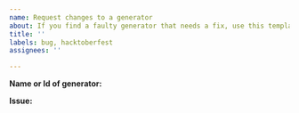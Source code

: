 ```yaml
---
name: Request changes to a generator
about: If you find a faulty generator that needs a fix, use this template.
title: ''
labels: bug, hacktoberfest
assignees: ''

---
```


**Name or Id of generator:**

**Issue:**
